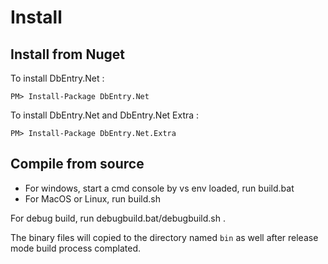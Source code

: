 Install
==========

Install from Nuget
----------

To install DbEntry.Net : 
 
````
PM> Install-Package DbEntry.Net
````

To install DbEntry.Net and DbEntry.Net Extra :

````
PM> Install-Package DbEntry.Net.Extra
````


Compile from source
----------

* For windows, start a cmd console by vs env loaded, run build.bat
* For MacOS or Linux, run build.sh

For debug build, run debugbuild.bat/debugbuild.sh .

The binary files will copied to the directory named ``bin`` as well after release mode build process complated.
